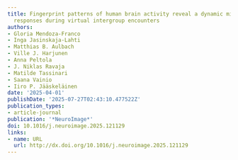 ```yaml
---
title: Fingerprint patterns of human brain activity reveal a dynamic mix of emotional
  responses during virtual intergroup encounters
authors:
- Gloria Mendoza-Franco
- Inga Jasinskaja-Lahti
- Matthias B. Aulbach
- Ville J. Harjunen
- Anna Peltola
- J. Niklas Ravaja
- Matilde Tassinari
- Saana Vainio
- Iiro P. Jääskeläinen
date: '2025-04-01'
publishDate: '2025-07-27T02:43:10.477522Z'
publication_types:
- article-journal
publication: '*NeuroImage*'
doi: 10.1016/j.neuroimage.2025.121129
links:
- name: URL
  url: http://dx.doi.org/10.1016/j.neuroimage.2025.121129
---
```

